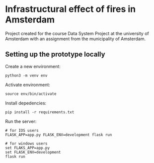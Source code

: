 # Infrastructural effect of fires in Amsterdam
Project created for the course Data System Project at the university of Amsterdam with an assignment from the municipality of Amsterdam.

## Setting up the prototype locally
Create a new environment:

    python3 -m venv env

Activate environment:

    source env/bin/activate

Install depedencies:

    pip install -r requirements.txt

Run the server:

    # for IOS users
    FLASK_APP=app.py FLASK_ENV=development flask run

    # for windows users
    set FLAKS_APP=app.py
    set FLASK_ENV=development
    flask run